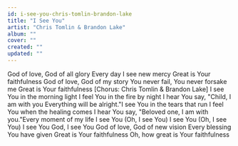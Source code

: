 ```yaml
---
id: i-see-you-chris-tomlin-brandon-lake
title: "I See You"
artist: "Chris Tomlin & Brandon Lake"
album: ""
cover: ""
created: ""
updated: ""
---
```


God of love, God of all glory
Every day I see new mercy
Great is Your faithfulness
God of love, God of my story
You never fail, You never forsake me
Great is Your faithfulness
[Chorus: Chris Tomlin & Brandon Lake]
I see You in the morning light
I feel You in the fire by night
I hear You say, "Child, I am with you
Everything will be alright."I see You in the tears that run
I feel You when the healing comes
I hear You say, "Beloved one, I am with you."Every moment of my life
I see You (Oh, I see You)
I see You (Oh, I see You)
I see You
God, I see You
God of love, God of new vision
Every blessing You have given
Great is Your faithfulness
Oh, how grеat is Your faithfulness
